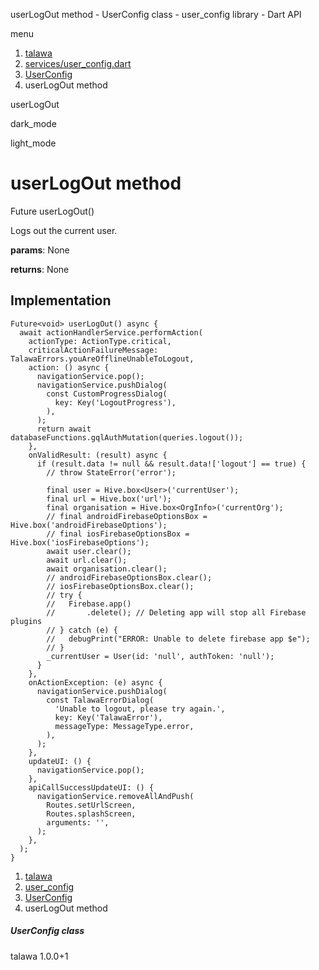 




userLogOut method - UserConfig class - user\_config library - Dart API







menu

1. [talawa](../../index.html)
2. [services/user\_config.dart](../../services_user_config/services_user_config-library.html)
3. [UserConfig](../../services_user_config/UserConfig-class.html)
4. userLogOut method

userLogOut


dark\_mode

light\_mode




# userLogOut method


Future<void>
userLogOut()

Logs out the current user.

**params**:
None

**returns**:
None


## Implementation

```
Future<void> userLogOut() async {
  await actionHandlerService.performAction(
    actionType: ActionType.critical,
    criticalActionFailureMessage: TalawaErrors.youAreOfflineUnableToLogout,
    action: () async {
      navigationService.pop();
      navigationService.pushDialog(
        const CustomProgressDialog(
          key: Key('LogoutProgress'),
        ),
      );
      return await databaseFunctions.gqlAuthMutation(queries.logout());
    },
    onValidResult: (result) async {
      if (result.data != null && result.data!['logout'] == true) {
        // throw StateError('error');

        final user = Hive.box<User>('currentUser');
        final url = Hive.box('url');
        final organisation = Hive.box<OrgInfo>('currentOrg');
        // final androidFirebaseOptionsBox = Hive.box('androidFirebaseOptions');
        // final iosFirebaseOptionsBox = Hive.box('iosFirebaseOptions');
        await user.clear();
        await url.clear();
        await organisation.clear();
        // androidFirebaseOptionsBox.clear();
        // iosFirebaseOptionsBox.clear();
        // try {
        //   Firebase.app()
        //       .delete(); // Deleting app will stop all Firebase plugins
        // } catch (e) {
        //   debugPrint("ERROR: Unable to delete firebase app $e");
        // }
        _currentUser = User(id: 'null', authToken: 'null');
      }
    },
    onActionException: (e) async {
      navigationService.pushDialog(
        const TalawaErrorDialog(
          'Unable to logout, please try again.',
          key: Key('TalawaError'),
          messageType: MessageType.error,
        ),
      );
    },
    updateUI: () {
      navigationService.pop();
    },
    apiCallSuccessUpdateUI: () {
      navigationService.removeAllAndPush(
        Routes.setUrlScreen,
        Routes.splashScreen,
        arguments: '',
      );
    },
  );
}
```

 


1. [talawa](../../index.html)
2. [user\_config](../../services_user_config/services_user_config-library.html)
3. [UserConfig](../../services_user_config/UserConfig-class.html)
4. userLogOut method

##### UserConfig class





talawa
1.0.0+1






